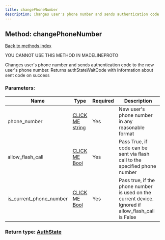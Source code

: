 ```yaml
---
title: changePhoneNumber
description: Changes user's phone number and sends authentication code to the new user's phone number. Returns authStateWaitCode with information about sent code on success
---
```

## Method: changePhoneNumber  
[Back to methods index](index.md)


YOU CANNOT USE THIS METHOD IN MADELINEPROTO


Changes user's phone number and sends authentication code to the new user's phone number. Returns authStateWaitCode with information about sent code on success

### Parameters:

| Name     |    Type       | Required | Description |
|----------|---------------|----------|-------------|
|phone\_number|[CLICK ME string](../types/string.md) | Yes|New user's phone number in any reasonable format|
|allow\_flash\_call|[CLICK ME Bool](../types/Bool.md) | Yes|Pass True, if code can be sent via flash call to the specified phone number|
|is\_current\_phone\_number|[CLICK ME Bool](../types/Bool.md) | Yes|Pass true, if the phone number is used on the current device. Ignored if allow_flash_call is False|


### Return type: [AuthState](../types/AuthState.md)


